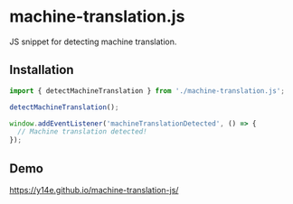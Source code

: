 # machine-translation.js
JS snippet for detecting machine translation.
## Installation
```js
import { detectMachineTranslation } from './machine-translation.js';

detectMachineTranslation();

window.addEventListener('machineTranslationDetected', () => {
  // Machine translation detected!
});
```
## Demo
https://y14e.github.io/machine-translation-js/
